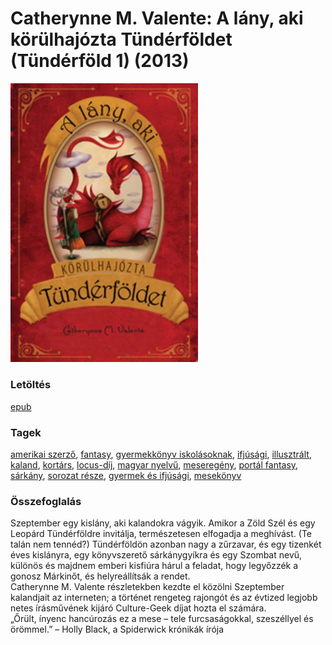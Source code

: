 # <a name="id_659">Catherynne M. Valente: A lány, aki körülhajózta Tündérföldet (Tündérföld 1) (2013)</a>
<img src="https://github.com/BercziSandor/calibre_lib/raw/main/libs/main/Catherynne%20M.%20Valente/A%20lany%2C%20aki%20korulhajozta%20Tunderfold%20%28659%29/cover.jpg" alt="cover" width="300"/>

### Letöltés
[epub](https://github.com/BercziSandor/calibre_lib/raw/main/libs/main/Catherynne%20M.%20Valente/A%20lany%2C%20aki%20korulhajozta%20Tunderfold%20%28659%29/A%20lany%2C%20aki%20korulhajozta%20Tunder%20-%20Catherynne%20M.%20Valente.epub)

### Tagek
[amerikai szerző](https://github.com/berczisandor/calibre_lib/blob/main/libs/main/tags/amerikai%20szerz%c5%91.md), [fantasy](https://github.com/berczisandor/calibre_lib/blob/main/libs/main/tags/fantasy.md), [gyermekkönyv iskolásoknak](https://github.com/berczisandor/calibre_lib/blob/main/libs/main/tags/gyermekk%c3%b6nyv%20iskol%c3%a1soknak.md), [ifjúsági](https://github.com/berczisandor/calibre_lib/blob/main/libs/main/tags/ifj%c3%bas%c3%a1gi.md), [illusztrált](https://github.com/berczisandor/calibre_lib/blob/main/libs/main/tags/illusztr%c3%a1lt.md), [kaland](https://github.com/berczisandor/calibre_lib/blob/main/libs/main/tags/kaland.md), [kortárs](https://github.com/berczisandor/calibre_lib/blob/main/libs/main/tags/kort%c3%a1rs.md), [locus-díj](https://github.com/berczisandor/calibre_lib/blob/main/libs/main/tags/locus-d%c3%adj.md), [magyar nyelvű](https://github.com/berczisandor/calibre_lib/blob/main/libs/main/tags/magyar%20nyelv%c5%b1.md), [meseregény](https://github.com/berczisandor/calibre_lib/blob/main/libs/main/tags/mesereg%c3%a9ny.md), [portál fantasy](https://github.com/berczisandor/calibre_lib/blob/main/libs/main/tags/port%c3%a1l%20fantasy.md), [sárkány](https://github.com/berczisandor/calibre_lib/blob/main/libs/main/tags/s%c3%a1rk%c3%a1ny.md), [sorozat része](https://github.com/berczisandor/calibre_lib/blob/main/libs/main/tags/sorozat%20r%c3%a9sze.md), [gyermek és ifjúsági](https://github.com/berczisandor/calibre_lib/blob/main/libs/main/tags/gyermek%20%c3%a9s%20ifj%c3%bas%c3%a1gi.md), [mesekönyv](https://github.com/berczisandor/calibre_lib/blob/main/libs/main/tags/mesek%c3%b6nyv.md)

### Összefoglalás
<p class="description">Szeptember egy kislány, aki kalandokra vágyik. Amikor a Zöld Szél és egy Leopárd Tündérföldre invitálja, természetesen elfogadja a meghívást. (Te talán nem tennéd?) Tündérföldön azonban nagy a zűrzavar, és egy tizenkét éves kislányra, egy könyvszerető sárkánygyíkra és egy Szombat nevű, különös és majdnem emberi kisfiúra hárul a feladat, hogy legyőzzék a gonosz Márkinőt, és helyreállítsák a rendet.<br>Catherynne M. Valente részletekben kezdte el közölni Szeptember kalandjait az interneten; a történet rengeteg rajongót és az évtized legjobb netes írásművének kijáró Culture-Geek díjat hozta el számára.<br>„Őrült, ínyenc hancúrozás ez a mese – tele furcsaságokkal, szeszéllyel és örömmel.” – Holly Black, a Spiderwick krónikák írója</p>


